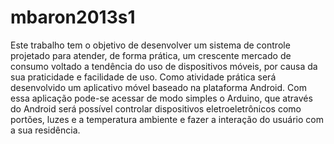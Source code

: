 mbaron2013s1
============

Este trabalho tem o objetivo de desenvolver um sistema de controle projetado para
atender, de forma prática, um crescente mercado de consumo voltado a tendência
do uso de dispositivos móveis, por causa da sua praticidade e facilidade de uso.
Como atividade prática será desenvolvido um aplicativo móvel baseado na
plataforma Android. Com essa aplicação pode-se acessar de modo simples o
Arduino, que através do Android será possível controlar dispositivos eletroeletrônicos
como portões, luzes e a temperatura ambiente e fazer a interação do
usuário com a sua residência.
